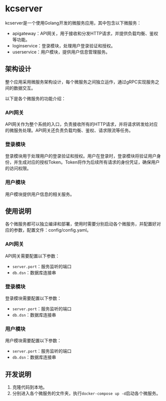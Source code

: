 # kcserver

kcserver是一个使用Golang开发的微服务应用，其中包含以下微服务：

- apigateway：API网关，用于接收和分发HTTP请求，并提供负载均衡、鉴权等功能。
- loginservice：登录模块，处理用户登录验证和授权。
- userservice：用户模块，提供用户信息管理服务。

## 架构设计

整个应用采用微服务架构设计，每个微服务之间独立运作，通过gRPC实现服务之间的数据交互。

以下是各个微服务的功能介绍：

### API网关

API网关作为整个系统的入口，负责接收所有的HTTP请求，并将请求转发给对应的微服务处理。API网关还负责负载均衡、鉴权、请求限流等任务。

### 登录模块

登录模块用于处理用户的登录验证和授权。用户在登录时，登录模块将验证用户身份，并生成对应的授权Token。Token将作为后续所有请求的身份凭证，确保用户的访问权限。

### 用户模块

用户模块提供用户信息的相关服务。

## 使用说明

各个微服务都可以独立编译和部署，使用时需要分别启动各个微服务，并配置好对应的参数，配置文件：config/config.yaml。

### API网关

API网关需要配置以下参数：

- `server.port`：服务监听的端口
- `db.dsn`：数据库连接串

### 登录模块

登录模块需要配置以下参数：

- `server.port`：服务监听的端口
- `db.dsn`：数据库连接串

### 用户模块

用户模块需要配置以下参数：

- `server.port`：服务监听的端口
- `db.dsn`：数据库连接串

## 开发说明

1. 克隆代码到本地。
2. 分别进入各个微服务的文件夹，执行`docker-compose up -d`启动各个微服务。
